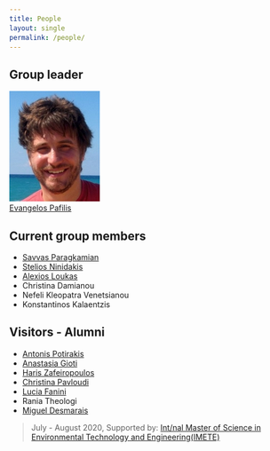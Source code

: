 ```yaml
---
title: People
layout: single
permalink: /people/
---
```


## Group leader
![Portrait of EvangelosPafilis](people_evangelospafilis.jpg)  
[Evangelos Pafilis](evangelospafilis) 

## Current group members
- [Savvas Paragkamian](savvas-paragkamian)
- [Stelios Ninidakis](steliosninidakis)
- [Alexios Loukas](alex-loukas)
- Christina Damianou
- Nefeli Kleopatra Venetsianou
- Konstantinos Kalaentzis

## Visitors - Alumni
- [Antonis Potirakis](https://imbbc.hcmr.gr/user/potant/)
- [Anastasia Gioti](https://scholar.google.com/citations?user=eMsnakoAAAAJ&hl=en&oi=ao)
- [Haris Zafeiropoulos](hariszafeiropoulos)
- [Christina Pavloudi](christinapavloudi)
- [Lucia Fanini](luciafanini)
- Rania Theologi
- [Miguel Desmarais](https://www.researchgate.net/profile/Miguel_Desmarais)
> July - August 2020, Supported by: [Int/nal Master of Science in Environmental Technology and Engineering(IMETE)](https://www.imete.eu/)
